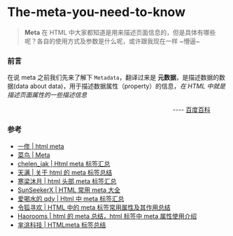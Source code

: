 # The-meta-you-need-to-know

> **Meta** 在 HTML 中大家都知道是用来描述页面信息的，但是具体有哪些呢？各自的使用方式及参数是什么呢，或许跟我现在一样 ~懵逼~

### 前言

在说 meta 之前我们先来了解下 `Metadata`，翻译过来是 **元数据**，是描述数据的数据(data about data)，用于描述数据属性（property）的信息，_在 HTML 中就是描述页面属性的一些描述信息_

<div style="text-align: right;padding-right: 40px;">
---- <a href="https://baike.baidu.com/item/%E5%85%83%E6%95%B0%E6%8D%AE/1946090" target="_blank">百度百科</a>
</div>

### 参考

- [一俢 | html meta](https://www.jianshu.com/p/6549bec5d0e1)
- [菜鸟 | Meta](https://www.runoob.com/tags/tag-meta.html)
- [chelen_jak | Html meta 标签汇总](https://blog.csdn.net/chelen_jak/article/details/19332857)
- [天满 | 关于 html 的 meta 标签总结](https://www.cnblogs.com/xiaoxiao666/p/6524489.html)
- [寒梁沐月 | html 头部 meta 标签汇总](https://www.jianshu.com/p/8d28e5130ab2)
- [SunSeekerX | HTML 常用 meta 大全](https://www.jb51.net/web/708299.html)
- [爱喝水的 qdy | Html 中 meta 标签汇总](https://blog.csdn.net/qq_32617703/article/details/103597964)
- [令狐寻欢 | HTML 中的 meta 标签常用属性及其作用总结](https://segmentfault.com/a/1190000010342600)
- [Haorooms | html 的 meta 总结，html 标签中 meta 属性使用介绍](https://www.haorooms.com/post/html_meta_ds)
- [芈洮科技 | HTMLmeta 标签总结](http://www.4006709770.com/dongtai/wzjs/46.html)
